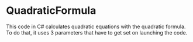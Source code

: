 # QuadraticFormula
This code in C# calculates quadratic equations with the quadratic formula. To do that, it uses 3 parameters that have to get set on launching the code.
